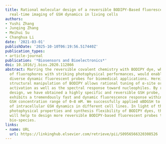 ```yaml
---
title: Rational molecular design of a reversible BODIPY-Based fluorescent probe for
  real-time imaging of GSH dynamics in living cells
authors:
- Yushi Zhang
- Junqing Zhang
- Meihui Su
- Changhua Li
date: '2021-03-01'
publishDate: '2025-10-10T06:19:56.517440Z'
publication_types:
- article-journal
publication: '*Biosensors and Bioelectronics*'
doi: 10.1016/j.bios.2020.112866
abstract: Marring the reversible covalent chemistry with BODIPY dye, which is a superfamily
  of fluorophores with striking photophysical performances, would enable a panel of
  diverse dynamic fluorescent probes for biomedical applications. Herein we show that
  structural manipulation of BODIPY allows rational tuning of α-site or meso-site
  activation as well as the spectral response toward nucleophiles. By rational molecular
  design, we have obtained a highly specific and reversible GSH probe, αBD-GSH, which
  exhibits a tremendously fast and dynamic fluorescence response within the wide physiological
  GSH concentration range of 0–8 mM. We successfully applied αBDGSH to real-time imaging
  of intracellular GSH dynamics in different cell lines. In light of the remarkable
  photophysical properties and synthesis flexibility of BODIPY dyes, the current findings
  will help to design more reversible BODIPY-based fluorescent probes targeting various
  bio-species.
links:
- name: URL
  url: https://linkinghub.elsevier.com/retrieve/pii/S0956566320308526
---
```

